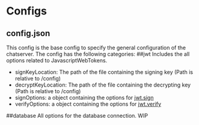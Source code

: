 # Configs
## config.json
This config is the base config to specify the general configuration of the chatserver.
The config has the following categories:
##jwt
Includes the all options related to JavascriptWebTokens.

- signKeyLocation: The path of the file containing the signing key (Path is relative to /config)
- decryptKeyLocation: The path of the file containing the decrypting key (Path is relative to /config)
- signOptions: a object containing the options for [jwt.sign](https://github.com/auth0/node-jsonwebtoken#jwtsignpayload-secretorprivatekey-options-callback)
- verifyOptions: a object containing the options for [jwt.verify](https://github.com/auth0/node-jsonwebtoken#jwtverifytoken-secretorpublickey-options-callback)


##database
All options for the database connection.
WIP
